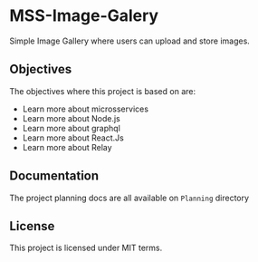 # MSS-Image-Galery

Simple Image Gallery where users can upload and store images.

## Objectives

The objectives where this project is based on are:

- Learn more about microsservices
- Learn more about Node.js
- Learn more about graphql
- Learn more about React.Js
- Learn more about Relay

## Documentation

The project planning docs are all available on `Planning` directory

## License

This project is licensed under MIT terms.
